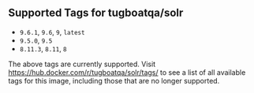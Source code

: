 ## Supported Tags for tugboatqa/solr

* `9.6.1`, `9.6`, `9`, `latest`
* `9.5.0`, `9.5`
* `8.11.3`, `8.11`, `8`

The above tags are currently supported. Visit https://hub.docker.com/r/tugboatqa/solr/tags/ to see a list of all available tags for this image, including those that are no longer supported.
